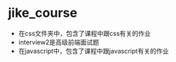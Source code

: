 # jike_course

- 在css文件夹中，包含了课程中跟css有关的作业
- interview2是高级前端面试题
- 在javascript中，包含了课程中跟javascript有关的作业
